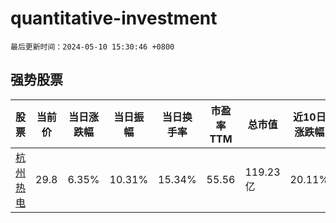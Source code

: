 # quantitative-investment

`最后更新时间：2024-05-10 15:30:46 +0800`

## 强势股票

|股票|当前价|当日涨跌幅|当日振幅|当日换手率|市盈率TTM|总市值|近10日涨跌幅|
|----|----|----|----|----|----|----|----|
|[杭州热电](https://xueqiu.com/S/SH605011)|29.8|6.35%|10.31%|15.34%|55.56|119.23亿|20.11%|
